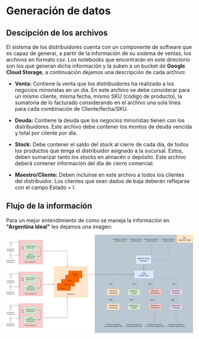 # Generación de datos

## Descipción de los archivos

El sistema de los distribuidores cuenta con un componente de software que es capaz de generar, a partir de la información de su sistema de ventas, 
los archivos en formato csv. Los notebooks que encontrarán en este directorio son los que generan dicha información y la suben a un bucket de 
**Google Cloud Storage**, a continuación dejamos una descripción de cada archivo:

* **Venta:** Contiene la venta que los distribuidores ha realizado a los negocios minoristas en un día. En este archivo se debe considerar para un mismo cliente, misma fecha, mismo SKU (código de producto), la sumatoria de lo facturado considerando en el archivo una sola línea para cada combinación de Cliente/fecha/SKU.

* **Deuda:** Contiene la deuda que los negocios minoristas tienen con los distribuidores. Este archivo debe contener los montos de deuda vencida y total por cliente por día.

* **Stock:** Debe contener el saldo del stock al cierre de cada día, de todos los productos que tenga el distribuidor asignado a la sucursal. Estos, deben sumarizar tanto los stocks en almacén o depósito. Este archivo deberá contener información del día de cierre comercial.

* **Maestro/Cliente:** Deben incluirse en este archivo a todos los clientes del distribuidor. Los clientes que sean dados de baja deberán reflejarse con el campo 
Estado = I.

## Flujo de la información

Para un mejor entendimiento de como se maneja la información en **"Argentina Ideal"** les dejamos una imagen:

![Flujo información](./TP_final_grupo8.drawio.png)
